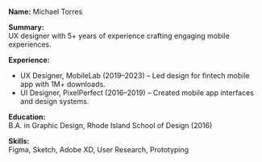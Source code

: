 **Name:** Michael Torres

**Summary:**  
UX designer with 5+ years of experience crafting engaging mobile experiences.

**Experience:**  
- UX Designer, MobileLab (2019–2023) – Led design for fintech mobile app with 1M+ downloads.
- UI Designer, PixelPerfect (2016–2019) – Created mobile app interfaces and design systems.

**Education:**  
B.A. in Graphic Design, Rhode Island School of Design (2016)

**Skills:**  
Figma, Sketch, Adobe XD, User Research, Prototyping
